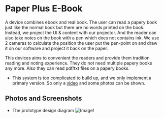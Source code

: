 # Paper Plus E-Book
A device combines ebook and real book. The user can read a papery book just like the normal book but there are no words printed on the book. Instead, we project the UI & content with our projector. And the reader can also take notes on the book with a pen which does not contains ink. We use 2 cameras to calculate the position the user put the pen-point on and draw it on our software and project it back on the paper.

This devices aims to convenient the readers and provide them tradition reading and noting experience. They do not need multiple papery books any more. Also they can read pdf/txt files on a papery books.

* This system is too complicated to build up, and we only implement a primary version. So only a [video](https://github.com/zrdumped/PaperPlusEBook/releases/download/v1.0/Paper+EBook.demo.mp4) and some photos can be shown.

## Photos and Screenshots
* The prototype design diagram
![Image1](PaperPlusEBook/ReadmeImages/1.png)
